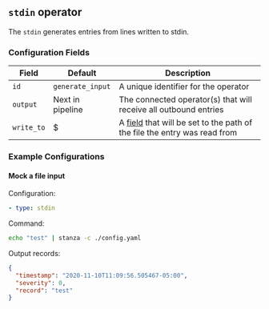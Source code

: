 ## `stdin` operator

The `stdin` generates entries from lines written to stdin.

### Configuration Fields

| Field             | Default          | Description                                                                                      |
| ---               | ---              | ---                                                                                              |
| `id`              | `generate_input` | A unique identifier for the operator                                                             |
| `output`          | Next in pipeline | The connected operator(s) that will receive all outbound entries                                 |
| `write_to`        | $                | A [field](/docs/types/field.md) that will be set to the path of the file the entry was read from |

### Example Configurations

#### Mock a file input

Configuration:
```yaml
- type: stdin
```

Command:
```bash
echo "test" | stanza -c ./config.yaml
```

Output records:
```json
{
  "timestamp": "2020-11-10T11:09:56.505467-05:00",
  "severity": 0,
  "record": "test"
}
```
